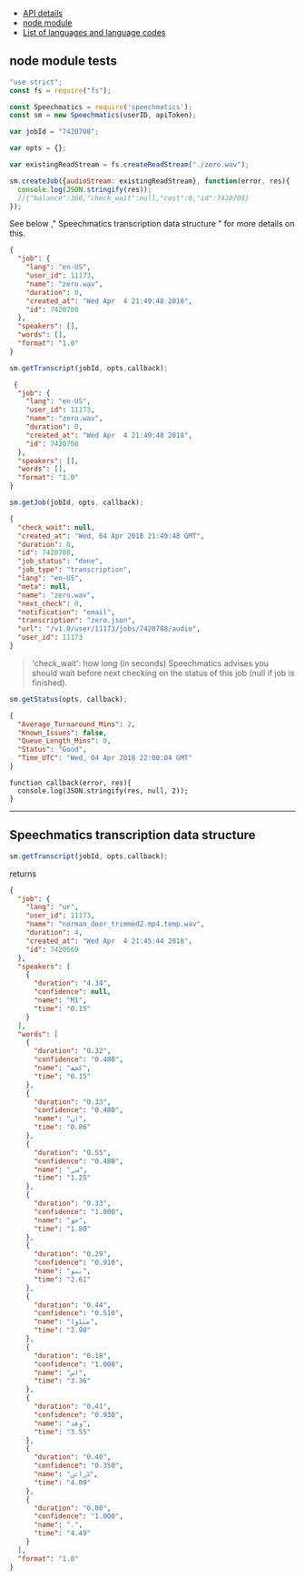 
 
- [API details](https://app.speechmatics.com/api-details)
- [node module](https://www.npmjs.com/package/speechmatics)
- [List of languages and language codes](https://www.speechmatics.com/language-support/) 

## node module tests

```js
"use strict";
const fs = require("fs");

const Speechmatics = require('speechmatics');
const sm = new Speechmatics(userID, apiToken);

var jobId = "7420708";  

var opts = {};

var existingReadStream = fs.createReadStream("./zero.wav");
```

```js
sm.createJob({audioStream: existingReadStream}, function(error, res){
  console.log(JSON.stringify(res));
  //{"balance":360,"check_wait":null,"cost":0,"id":7420708}
});
```

See below ," Speechmatics transcription data structure " for more details on this.

```json 
{
  "job": {
    "lang": "en-US",
    "user_id": 11173,
    "name": "zero.wav",
    "duration": 0,
    "created_at": "Wed Apr  4 21:49:48 2018",
    "id": 7420708
  },
  "speakers": [],
  "words": [],
  "format": "1.0"
}
```

```js
sm.getTranscript(jobId, opts,callback);
```
```json
 {
  "job": {
    "lang": "en-US",
    "user_id": 11173,
    "name": "zero.wav",
    "duration": 0,
    "created_at": "Wed Apr  4 21:49:48 2018",
    "id": 7420708
  },
  "speakers": [],
  "words": [],
  "format": "1.0"
}
```

```js
sm.getJob(jobId, opts, callback);
```
```json
{
  "check_wait": null,
  "created_at": "Wed, 04 Apr 2018 21:49:48 GMT",
  "duration": 0,
  "id": 7420708,
  "job_status": "done",
  "job_type": "transcription",
  "lang": "en-US",
  "meta": null,
  "name": "zero.wav",
  "next_check": 0,
  "notification": "email",
  "transcription": "zero.json",
  "url": "/v1.0/user/11173/jobs/7420708/audio",
  "user_id": 11173
}
```

>'check_wait': how long (in seconds) Speechmatics advises you should wait before next checking on the status of this job (null if job is finished).

```js
sm.getStatus(opts, callback);
```
```json
{
  "Average_Turnaround_Mins": 2,
  "Known_Issues": false,
  "Queue_Length_Mins": 0,
  "Status": "Good",
  "Time_UTC": "Wed, 04 Apr 2018 22:00:04 GMT"
}
```

```
function callback(error, res){
  console.log(JSON.stringify(res, null, 2));
}
```


----

## Speechmatics transcription data structure 

```js 
sm.getTranscript(jobId, opts,callback);
```

returns

```json
{
  "job": {
    "lang": "ur",
    "user_id": 11173,
    "name": "norman_door_trimmed2.mp4.temp.wav",
    "duration": 4,
    "created_at": "Wed Apr  4 21:45:44 2018",
    "id": 7420669
  },
  "speakers": [
    {
      "duration": "4.34",
      "confidence": null,
      "name": "M1",
      "time": "0.15"
    }
  ],
  "words": [
    {
      "duration": "0.32",
      "confidence": "0.480",
      "name": "کچھ",
      "time": "0.15"
    },
    {
      "duration": "0.33",
      "confidence": "0.480",
      "name": "ان",
      "time": "0.86"
    },
    {
      "duration": "0.55",
      "confidence": "0.480",
      "name": "سے",
      "time": "1.25"
    },
    {
      "duration": "0.33",
      "confidence": "1.000",
      "name": "جو",
      "time": "1.80"
    },
    {
      "duration": "0.29",
      "confidence": "0.910",
      "name": "بنو",
      "time": "2.61"
    },
    {
      "duration": "0.44",
      "confidence": "0.510",
      "name": "منڈوا",
      "time": "2.90"
    },
    {
      "duration": "0.18",
      "confidence": "1.000",
      "name": "اس",
      "time": "3.36"
    },
    {
      "duration": "0.41",
      "confidence": "0.930",
      "name": "وفد",
      "time": "3.55"
    },
    {
      "duration": "0.40",
      "confidence": "0.350",
      "name": "ڈزائن",
      "time": "4.09"
    },
    {
      "duration": "0.00",
      "confidence": "1.000",
      "name": ".",
      "time": "4.49"
    }
  ],
  "format": "1.0"
}
```